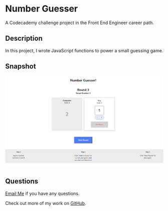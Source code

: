 # Number Guesser 

A Codecademy challenge project in the Front End Engineer career path. 

## Description 

In this project, I wrote JavaScript functions to power a small guessing game. 

## Snapshot 

![screenshot](./Number%20Guesser.png)

## Questions 
[Email Me](Chloe.a.harris17@gmail.com) if you have any questions.

Check out more of my work on [GitHub](https://github.com/chloeharris1).